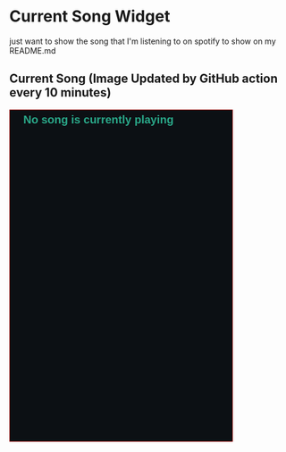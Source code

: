 # Current Song Widget
just want to show the song that I'm listening to on spotify to show on my README.md

## Current Song (Image Updated by GitHub action every 10 minutes)
![](songs-pictures/image626.png)


